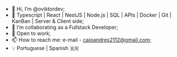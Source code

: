 - 👋 Hi, I’m @oviktordev;
- 🌱 Typescript | React | NestJS | Node.js | SQL | APIs | Docker | Git | KanBan | Server & Client side;
- 💞️ I’m collaborating as a Fullstack Developer;
- 👀 Open to work;
- 📫 How to reach me: e-mail - caioandres2112@gmail.com;
- 💡 Portuguese | Spanish
🇧🇷
